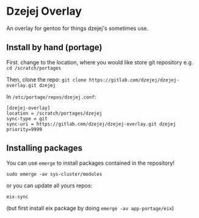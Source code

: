 # Dzejej Overlay

An overlay for gentoo for things dzejej's sometimes use.


## Install by hand (portage)

First. change to the location, where you would like store git repository e.g.
`cd /scratch/portages`

Then, clone the repo:
`git clone https://gitlab.com/dzejej/dzejej-overlay.git dzejej`

In `/etc/portage/repos/dzejej.conf`:

```
[dzejej-overlay]
location = /scratch/portages/dzejej
sync-type = git
sync-uri = https://gitlab.com/dzejej/dzejej-overlay.git dzejej
priority=9999
```

## Installing packages

You can use `emerge` to install packages contained in the repository!

```
sudo emerge -av sys-cluster/modules
```

or you can update all yours repos:
```
eix-sync
```
(but first install eix package by doing `emerge -av app-portage/eix`)
